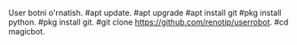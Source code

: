 User botni o'rnatish.
#apt update.
#apt upgrade
#apt install git
#pkg install python.
#pkg install git.
#git clone https://github.com/renotip/userrobot.
#cd magicbot.
